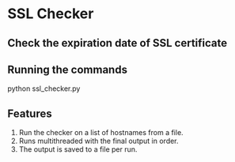 # SSL Checker

## Check the expiration date of SSL certificate

## Running the commands
python ssl_checker.py <hostsfile>

## Features
1. Run the checker on a list of hostnames from a file.
2. Runs multithreaded with the final output in order.
3. The output is saved to a file per run.

